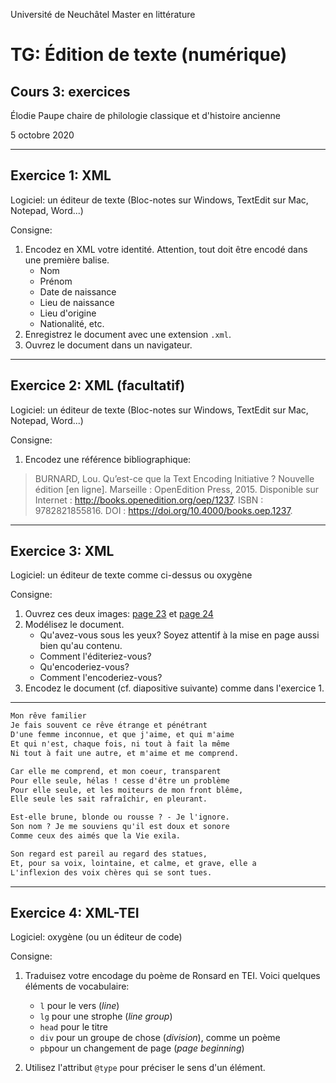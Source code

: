 Université de Neuchâtel
Master en littérature

# TG: Édition de texte (numérique)
## Cours 3: exercices

Élodie Paupe 
chaire de philologie classique et d'histoire ancienne

5 octobre 2020

---

## Exercice 1: XML

Logiciel: un éditeur de texte (Bloc-notes sur Windows, TextEdit sur Mac, Notepad, Word...)

Consigne: 
1. Encodez en XML votre identité. Attention, tout doit être encodé dans une première balise.
    - Nom 
    - Prénom
    - Date de naissance 
    - Lieu de naissance 
    - Lieu d'origine
    - Nationalité, etc.
1.  Enregistrez le document avec une extension `.xml`.
1. Ouvrez le document dans un navigateur. 

---

## Exercice 2: XML (facultatif)

Logiciel: un éditeur de texte (Bloc-notes sur Windows, TextEdit sur Mac, Notepad, Word...)

Consigne: 
1. Encodez une référence bibliographique:

> BURNARD, Lou. Qu’est-ce que la Text Encoding Initiative ? Nouvelle édition [en ligne]. Marseille : OpenEdition Press, 2015. Disponible sur Internet : <http://books.openedition.org/oep/1237>. ISBN : 9782821855816. DOI : https://doi.org/10.4000/books.oep.1237.

--- 

## Exercice 3: XML

Logiciel: un éditeur de texte comme ci-dessus ou oxygène

Consigne: 
1. Ouvrez ces deux images: [page 23](https://github.com/elodiepaupe/UNINE_edition-numerique/blob/master/Cours%203/exercices/Verlaine1.jpeg) et [page 24](https://github.com/elodiepaupe/UNINE_edition-numerique/blob/master/Cours%203/exercices/Verlaine2.jpeg)
1. Modélisez le document. 
    * Qu'avez-vous sous les yeux? Soyez attentif à la mise en page aussi bien qu'au contenu.
    * Comment l'éditeriez-vous?
    * Qu'encoderiez-vous?
    * Comment l'encoderiez-vous?
1. Encodez le document (cf. diapositive suivante) comme dans l'exercice 1.

--- 

```txt
Mon rêve familier
Je fais souvent ce rêve étrange et pénétrant
D'une femme inconnue, et que j'aime, et qui m'aime
Et qui n'est, chaque fois, ni tout à fait la même
Ni tout à fait une autre, et m'aime et me comprend.

Car elle me comprend, et mon coeur, transparent
Pour elle seule, hélas ! cesse d'être un problème
Pour elle seule, et les moiteurs de mon front blême,
Elle seule les sait rafraîchir, en pleurant.

Est-elle brune, blonde ou rousse ? - Je l'ignore.
Son nom ? Je me souviens qu'il est doux et sonore
Comme ceux des aimés que la Vie exila.

Son regard est pareil au regard des statues,
Et, pour sa voix, lointaine, et calme, et grave, elle a
L'inflexion des voix chères qui se sont tues.
```

---

## Exercice 4: XML-TEI

Logiciel: oxygène (ou un éditeur de code)

Consigne: 
1. Traduisez votre encodage du poème de Ronsard en TEI. Voici quelques éléments de vocabulaire:

    * `l` pour le vers (_line_)
    * `lg` pour une strophe (_line group_)
    * `head` pour le titre
    * `div` pour un groupe de chose (_division_), comme un poème
    * `pb`pour un changement de page (_page beginning_)

1. Utilisez l'attribut `@type` pour préciser le sens d'un élément.
